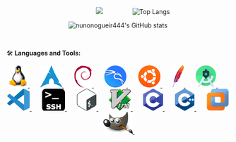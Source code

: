 <!-- ### Hi there 👋 -->

<!--
**G4NST3/G4NST3** is a ✨ _special_ ✨ repository because its `README.md` (this file) appears on your GitHub profile.

Here are some ideas to get you started:

- 🔭 I’m currently working on ...
- 🌱 I’m currently learning ...
- 👯 I’m looking to collaborate on ...
- 🤔 I’m looking for help with ...
- 💬 Ask me about ...
- 📫 How to reach me: ...
- 😄 Pronouns: ...
- ⚡ Fun fact: ...
-->


<div id="" align="center">
  
<img src="https://komarev.com/ghpvc/?username=G4NST3&style=flat-square&color=blue" alt=""/> &nbsp; &nbsp; &nbsp; &nbsp; &nbsp; &nbsp; &nbsp; &nbsp; <img src="https://media1.giphy.com/media/gjrYDwbjnK8x36xZIO/giphy.gif?cid=ecf05e47jbunk2q2i9q99rfhs4po893v8cn0jr6byknuwqon&rid=giphy.gif&ct=s" height="150" /> &nbsp; &nbsp; &nbsp; &nbsp; &nbsp; &nbsp; &nbsp; &nbsp; ![Top Langs](https://github-readme-stats.vercel.app/api/top-langs/?username=nunonogueir444&layout=compact&theme=dark)

![nunonogueir444's GitHub stats](https://github-readme-stats.vercel.app/api?username=nunonogueir444&theme=dark,show_icons=true)
<!-- add &hide=stars,commits,prs,issues,contribs to the end to hide query-->
  
  
</div>

<div>
  <img src="" title="" alt="" width="" height="50"/>&nbsp;
</div>

🛠️ **Languages and Tools:**

<div id="" align="center">
<a href="https://kernel.org/"> <img src="/images/linux.png" alt="Linux" width="" height=""> </a> &nbsp; &nbsp; &nbsp;
<a href="https://archlinux.org/"> <img src="/images/arch.png" alt="Arch" width="" height=""> </a> &nbsp; &nbsp; &nbsp;
<a href="https://www.debian.org/"> <img src="/images/debian.png" alt="Debian" width="" height=""> </a> &nbsp; &nbsp; &nbsp;
<a href="https://www.kali.org/"> <img src="/images/kali.png" alt="Kali" width="" height=""> </a> &nbsp; &nbsp; &nbsp;
<a href="https://ubuntu.com/"> <img src="/images/ubuntu.png" alt="Ubuntu" width="" height=""> </a> &nbsp; &nbsp; &nbsp;
<a href="https://www.apache.org/"> <img src="/images/apache.png" alt="Apache" width="" height=""> </a> &nbsp; &nbsp; &nbsp;
<a href="https://developer.android.com/studio"> <img src="/images/androidstudio.png" alt="Android Studio" width="" height=""> </a> &nbsp; &nbsp; &nbsp;
<a href="https://code.visualstudio.com/"> <img src="/images/vscode.png" alt="Visual Studio Code" width="" height=""> </a> &nbsp; &nbsp; &nbsp;
<a href="https://www.openssh.com/"> <img src="/images/ssh.png" alt="Secure Shell Protocol" width="" height=""> </a> &nbsp; &nbsp; &nbsp;
<a href="https://tiswww.case.edu/php/chet/bash/bashtop.html"> <img src="/images/bash.png" alt="Bash" width="" height=""> </a> &nbsp; &nbsp; &nbsp;
<a href="https://www.vim.org/"> <img src="/images/vim.png" alt="Vim" width="" height=""> </a> &nbsp; &nbsp; &nbsp;
<a href="https://www.w3schools.com/c/"> <img src="/images/c.png" alt="c" width="" height=""> </a> &nbsp; &nbsp; &nbsp;
<a href="https://cplusplus.com/"> <img src="/images/c++.png" alt="c++" width="" height=""> </a> &nbsp; &nbsp; &nbsp;
<a href="https://www.vmware.com/products/workstation-pro.html"> <img src="/images/vmwareworkstation.png" alt="VMware Workstation" width="" height=""> </a> &nbsp; &nbsp; &nbsp;
<a href="https://www.gimp.org/"> <img src="/images/gimp.png" alt="Gimp" width="" height=""> </a> &nbsp; &nbsp; &nbsp;
</div>
<!--
<br>

🧐 **Interests:** 

<div id="" align="center">
<a href="https://i3wm.org/"> <img src="/images/i3.png" alt="i3 Window Manager" width="" height=""> </a> &nbsp; &nbsp; &nbsp;
</div>

✔️ **Recommendations:** 

<div id="" align="center">
<a href="https://i3wm.org/"> <img src="/images/i3.png" alt="i3 Window Manager" width="" height=""> </a> &nbsp; &nbsp; &nbsp;
</div>
-->
